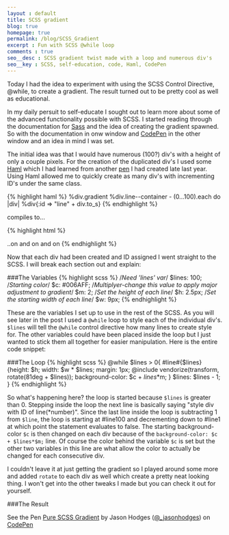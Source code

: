 ```yaml
---
layout : default
title: SCSS gradient
blog: true
homepage: true 
permalink: /blog/SCSS_Gradient
excerpt : Fun with SCSS @while loop
comments : true
seo__desc : SCSS gradient twist made with a loop and numerous div's
seo__key : SCSS, self-education, code, Haml, CodePen 
---
```

Today I had the idea to experiment with using the SCSS Control Directive, @while, to create a gradient. The result turned out to be pretty cool as well as educational.   
<!-- /intro -->
In my daily persuit to self-educate I sought out to learn more about some of the advanced functionality possible with SCSS. I started reading through the documentation for [Sass](http://sass-lang.com/documentation/file.SASS_REFERENCE.html) and the idea of creating the gradient spawned. So with the documentation in onw window and [CodePen](http://codepen.io) in the other window and an idea in mind I was set. 

The initial idea was that I would have numerous (100?) div's with a height of only a couple pixels. For the creation of the duplicated div's I used some [Haml](http://haml.info/) which I had learned from another [pen](http://codepen.io/_jasonhodges/full/BsFgx) I had created late last year. Using Haml allowed me to quickly create as many div's with incrementing ID's under the same class. 

{% highlight haml %}
%div.gradient
    %div.line--container
        - (0...100).each do |div|
            %div{:id => "line" + div.to_s}
{% endhighlight %}

compiles to...

{% highlight html %}
<div class='gradient'>
  <div class='line--container'>
    <div id='line0'></div>
    <div id='line1'></div>
    <div id='line2'></div>
    <div id='line3'></div>
    ..on and on and on
{% endhighlight %}

Now that each div had been created and ID assigned I went straight to the SCSS. I will break each section out and explain:

###The Variables
{% highlight scss %}
/*Need 'lines' var*/
$lines: 100;
/*Starting color*/
$c: #006AFF;
/*Multiplyer-change this value to apply major adjustment to gradient*/
$m: 2;
/*Set the height of each line*/
$h: 2.5px;
/*Set the starting width of each line*/
$w: 9px;
{% endhighlight %}

These are the variables I set up to use in the rest of the SCSS. As you will see later in the post I used a `@while` loop to style each of the individual div's. `$lines` will tell the `@while` control directive how many lines to create style for. The other variables could have been placed inside the loop but I just wanted to stick them all together for easier manipulation. Here is the entire code snippet:

###The Loop
{% highlight scss %}
@while $lines > 0{
  	#line#{$lines}{height: $h;
                  width: $w * $lines;
                  margin: 1px;
                  @include vendorize(transform, rotate(81deg + $lines));
                  background-color: $c + $lines*$m;
                  }
   	$lines: $lines - 1;
}
{% endhighlight %}

So what's happening here? the loop is started because `$lines` is greater than 0. Stepping inside the loop the next line is basically saying "style div with ID of line(*number)". Since the last line inside the loop is subtracting 1 from `$line`, the loop is starting at #line100 and decrementing down to #line1 at which point the statement evaluates to false. The starting background-color `$c` is then changed on each div because of the `background-color: $c + $lines*$m;` line. Of course the color behind the variable `$c` is set but the other two variables in this line are what allow the color to actually be changed for each consecutive div. 

I couldn't leave it at just getting the gradient so I played around some more and added `rotate` to each div as well which create a pretty neat looking thing. I won't get into the other tweaks I made but you can check it out for yourself. 

###The Result
<p data-height="510" data-theme-id="0" data-slug-hash="tmdKL" data-user="_jasonhodges" data-default-tab="result" class='codepen'>See the Pen <a href='http://codepen.io/_jasonhodges/pen/tmdKL'>Pure SCSS Gradient</a> by Jason Hodges (<a href='http://codepen.io/_jasonhodges'>@_jasonhodges</a>) on <a href='http://codepen.io'>CodePen</a></p>
<script async src="//codepen.io/assets/embed/ei.js"></script>